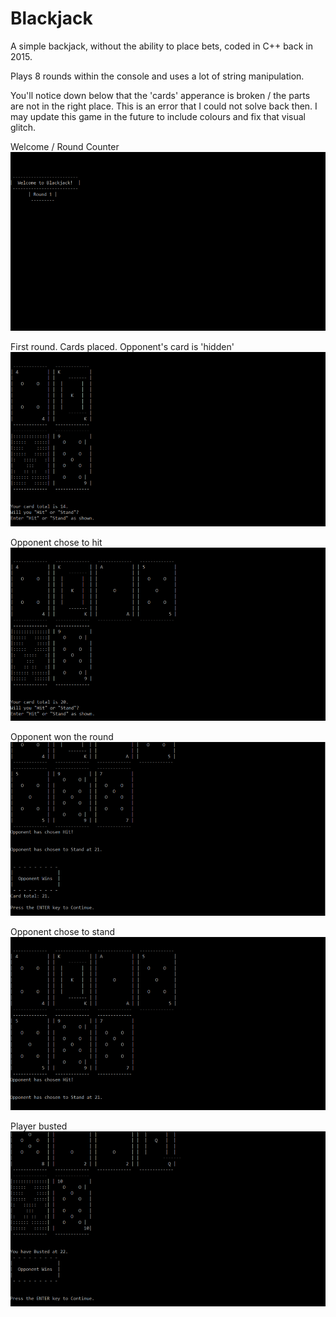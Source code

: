 # Blackjack
A simple backjack, without the ability to place bets, coded in C++ back in 2015.

Plays 8 rounds within the console and uses a lot of string manipulation.

You'll notice down below that the 'cards' apperance is broken / the parts are not in the right place. This is an error that I could not solve back then. I may update this game in the future to include colours and fix that visual glitch.

Welcome / Round Counter
![alt text](https://github.com/PhillipMarsley/Blackjack/blob/master/Preview%20Images/Backjack%20Welcome.png "Welcome/Rounds")

First round. Cards placed. Opponent's card is 'hidden'
![alt text](https://github.com/PhillipMarsley/Blackjack/blob/master/Preview%20Images/Backjack%20Round1.png "Round 1")

Opponent chose to hit
![alt text](https://github.com/PhillipMarsley/Blackjack/blob/master/Preview%20Images/Backjack%20Hit.png "Opponent Hit")

Opponent won the round
![alt text](https://github.com/PhillipMarsley/Blackjack/blob/master/Preview%20Images/Backjack%20Opponent%20Win.png "Opponent Win")

Opponent chose to stand
![alt text](https://github.com/PhillipMarsley/Blackjack/blob/master/Preview%20Images/Backjack%20Opponent%20Stand.png "Opponent Stand")

Player busted
![alt text](https://github.com/PhillipMarsley/Blackjack/blob/master/Preview%20Images/Backjack%20Busted.png "Player Busted")
